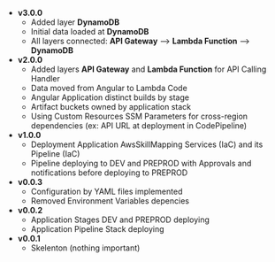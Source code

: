 - **v3.0.0**
  - Added layer **DynamoDB**
  - Initial data loaded at **DynamoDB**
  - All layers connected: **API Gateway** --> **Lambda Function** --> **DynamoDB**
- **v2.0.0**
  - Added layers **API Gateway** and **Lambda Function** for API Calling Handler
  - Data moved from Angular to Lambda Code
  - Angular Application distinct builds by stage
  - Artifact buckets owned by application stack
  - Using Custom Resources SSM Parameters for cross-region dependencies (ex: API URL at deployment in CodePipeline)
- **v1.0.0**
  - Deployment Application AwsSkillMapping Services (IaC) and its Pipeline (IaC)
  - Pipeline deploying to DEV and PREPROD with Approvals and notifications before deploying to PREPROD
- **v0.0.3**
  - Configuration by YAML files implemented
  - Removed Environment Variables depencies  
- **v0.0.2**
  - Application Stages DEV and PREPROD deploying
  - Application Pipeline Stack deploying
- **v0.0.1**
  - Skelenton (nothing important)


